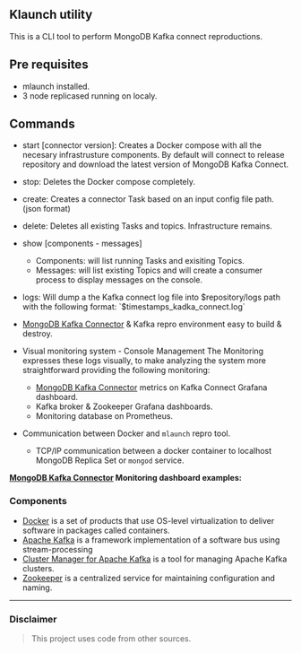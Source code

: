 ## Klaunch utility

This is a CLI tool to perform MongoDB Kafka connect reproductions.

## Pre requisites

- mlaunch installed.
- 3 node replicased running on localy.

##  Commands

- start [connector version]: Creates a Docker compose with all the necesary infrastrusture components.
By default will connect to release repository and download the latest version of MongoDB Kafka Connect.

- stop: Deletes the Docker compose completely.

- create: Creates a connector Task based on an input config file path.(json format) 

- delete: Deletes all existing Tasks and topics. Infrastructure remains.

- show [components - messages]
    - Components: will list running Tasks and exisiting Topics.
    - Messages: will list existing Topics and will create a consumer process to display messages on the console.

- logs: Will dump a the Kafka connect log file into $repository/logs path with the following format: `$timestamps_kadka_connect.log`



-  [MongoDB Kafka Connector](https://docs.mongodb.com/kafka-connector/current/) & Kafka repro environment easy to build & destroy.
- Visual monitoring system - Console Management 
  The Monitoring expresses these logs visually, to make analyzing the system more straightforward providing the following monitoring:
  - [MongoDB Kafka Connector](https://docs.mongodb.com/kafka-connector/current/) metrics on Kafka Connect Grafana dashboard.
  - Kafka broker & Zookeeper Grafana dashboards.
  - Monitoring database on Prometheus.

- Communication between Docker and `mlaunch` repro tool.
    - TCP/IP communication between a docker container to localhost MongoDB Replica Set or `mongod` service.

**[MongoDB Kafka Connector](https://docs.mongodb.com/kafka-connector/current/) Monitoring dashboard examples:**

### Components

- [Docker](https://www.docker.com/) is a set of products that use OS-level virtualization to deliver software in packages called containers.
- [Apache Kafka](https://kafka.apache.org/) is a framework implementation of a software bus using stream-processing
- [Cluster Manager for Apache Kafka](https://github.com/yahoo/CMAK) is a tool for managing Apache Kafka clusters.
- [Zookeeper](https://zookeeper.apache.org/) is a centralized service for maintaining configuration and naming.

---------------------------------


### Disclaimer

> This project uses code from other sources.